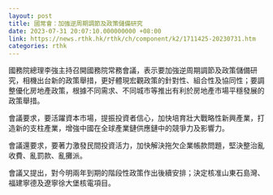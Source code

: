 ```yaml
---
layout: post
title: 國常會：加強逆周期調節及政策儲備研究
date: 2023-07-31 20:07:10.000000000 +08:00
link: https://news.rthk.hk/rthk/ch/component/k2/1711425-20230731.htm
categories: rthk
---
```


國務院總理李強主持召開國務院常務會議，表示要加強逆周期調節及政策儲備研究，相機出台新的政策舉措，更好體現宏觀政策的針對性、組合性及協同性；要調整優化房地產政策，根據不同需求、不同城市等推出有利於房地產市場平穩發展的政策舉措。

會議要求，要活躍資本市場，提振投資者信心，加快培育壯大戰略性新興產業，打造新的支柱產業，增強中國在全球產業鏈供應鏈中的競爭力及影響力。

會議還要求，要著力激發民間投資活力，加快解決拖欠企業帳款問題，堅決整治亂收費、亂罰款、亂攤派。

會議又提出，對今明兩年到期的階段性政策作出後續安排；決定核准山東石島灣、福建寧德及遼寧徐大堡核電項目。
